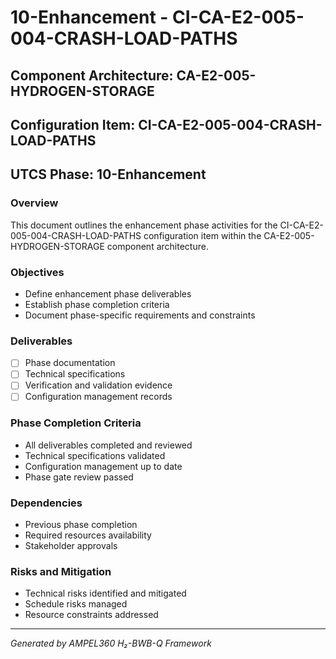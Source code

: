 # 10-Enhancement - CI-CA-E2-005-004-CRASH-LOAD-PATHS

## Component Architecture: CA-E2-005-HYDROGEN-STORAGE
## Configuration Item: CI-CA-E2-005-004-CRASH-LOAD-PATHS
## UTCS Phase: 10-Enhancement

### Overview
This document outlines the enhancement phase activities for the CI-CA-E2-005-004-CRASH-LOAD-PATHS configuration item within the CA-E2-005-HYDROGEN-STORAGE component architecture.

### Objectives
- Define enhancement phase deliverables
- Establish phase completion criteria
- Document phase-specific requirements and constraints

### Deliverables
- [ ] Phase documentation
- [ ] Technical specifications
- [ ] Verification and validation evidence
- [ ] Configuration management records

### Phase Completion Criteria
- All deliverables completed and reviewed
- Technical specifications validated
- Configuration management up to date
- Phase gate review passed

### Dependencies
- Previous phase completion
- Required resources availability
- Stakeholder approvals

### Risks and Mitigation
- Technical risks identified and mitigated
- Schedule risks managed
- Resource constraints addressed

---
*Generated by AMPEL360 H₂-BWB-Q Framework*
